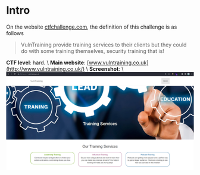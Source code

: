 # Intro
On the website [ctfchallenge.com](https://ctfchallenge.com), the definition of this challenge is as follows
>VulnTraining provide training services to their clients but they could do with some training themselves, security training that is!

**CTF level**: hard. \ 
**Main website**: [www.vulntraining.co.uk](http://www.vulntraining.co.uk/) \ 
**Screenshot**: \ ![vulntraining.co.uk](screenshots/ss1.png)